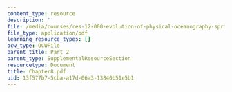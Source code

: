 ```yaml
---
content_type: resource
description: ''
file: /media/courses/res-12-000-evolution-of-physical-oceanography-spring-2007/13f577b75cbaa17d06a313840b51e5b1_Chapter8.pdf
file_type: application/pdf
learning_resource_types: []
ocw_type: OCWFile
parent_title: Part 2
parent_type: SupplementalResourceSection
resourcetype: Document
title: Chapter8.pdf
uid: 13f577b7-5cba-a17d-06a3-13840b51e5b1
---
```

